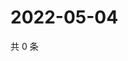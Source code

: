 # 2022-05-04

共 0 条

<!-- BEGIN WEIBO -->
<!-- 最后更新时间 Wed May 04 2022 01:17:21 GMT+0800 (China Standard Time) -->

<!-- END WEIBO -->
